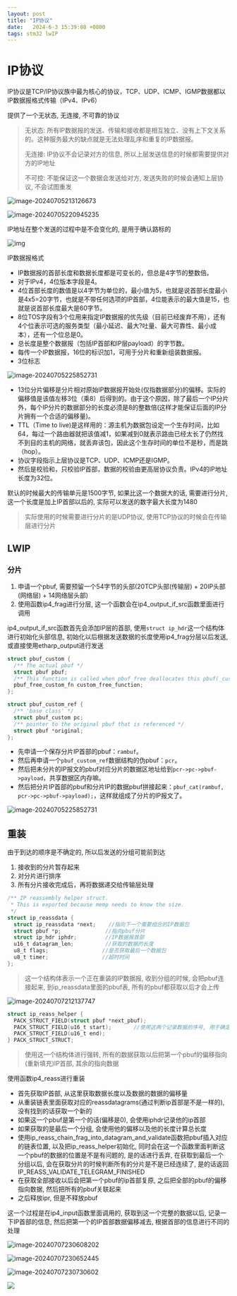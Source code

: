 ```yaml
---
layout: post
title: "IP协议" 
date:   2024-6-3 15:39:08 +0800
tags: stm32 lwIP
---
```


# IP协议

IP协议是TCP/IP协议族中最为核心的协议，TCP、UDP、ICMP、IGMP数据都以IP数据报格式传输（IPv4、IPv6）

提供了一个无状态, 无连接, 不可靠的协议

> 无状态: 所有IP数据报的发送、传输和接收都是相互独立、没有上下文关系的。这种服务最大的缺点就是无法处理乱序和重复的IP数据报。
>
> 无连接: IP协议不会记录对方的信息, 所以上层发送信息的时候都需要提供对方的IP地址
>
> 不可控: 不能保证这一个数据会发送给对方, 发送失败的时候会通知上层协议, 不会试图重发

![image-20240705213126673](https://picture-01-1316374204.cos.ap-beijing.myqcloud.com/image/202407052131712.png)

![image-20240705220945235](https://picture-01-1316374204.cos.ap-beijing.myqcloud.com/image/202407052209280.png)

IP地址在整个发送的过程中是不会变化的, 是用于确认路标的

![img](https://picture-01-1316374204.cos.ap-beijing.myqcloud.com/image/202404022254601.jpg)

IP数据报格式

+ IP数据报的首部长度和数据长度都是可变长的，但总是4字节的整数倍。
+ 对于IPv4，4位版本字段是4。
+ 4位首部长度的数值是以4字节为单位的，最小值为5，也就是说首部长度最小是4x5=20字节，也就是不带任何选项的IP首部，4位能表示的最大值是15，也就是说首部长度最大是60字节。
+ 8位TOS字段有3个位用来指定IP数据报的优先级（目前已经废弃不用），还有4个位表示可选的服务类型（最小延迟、最大?吐量、最大可靠性、最小成本），还有一个位总是0。
+ 总长度是整个数据报（包括IP首部和IP层payload）的字节数。
+ 每传一个IP数据报，16位的标识加1，可用于分片和重新组装数据报。
+ 3位标志

![image-20240705225852731](https://picture-01-1316374204.cos.ap-beijing.myqcloud.com/image/202407052258906.png)

+ 13位分片偏移是分片相对原始IP数据报开始处(仅指数据部分)的偏移。实际的偏移值是该值左移3位（乘8）后得到的。由于这个原因，除了最后一个IP分片外，每个IP分片的数据部分的长度必须是8的整数倍(这样才能保证后面的IP分片拥有一个合适的偏移量)。
+ TTL（Time to live)是这样用的：源主机为数据包设定一个生存时间，比如64，每过一个路由器就把该值减1，如果减到0就表示路由已经太长了仍然找不到目的主机的网络，就丢弃该包，因此这个生存时间的单位不是秒，而是跳（hop）。
+ 协议字段指示上层协议是TCP、UDP、ICMP还是IGMP。
+ 然后是校验和，只校验IP首部，数据的校验由更高层协议负责。IPv4的IP地址长度为32位。

默认的时候最大的传输单元是1500字节, 如果比这一个数据大的话, 需要进行分片, 这一个长度是加上IP首部以后的, 实际可以发送的数字最大长度为1480

> 实际使用的时候需要进行分片的是UDP协议, 使用TCP协议的时候会在传输层进行分片

## LWIP

### 分片

1. 申请一个pbuf, 需要预留一个54字节的头部(20TCP头部(传输层) + 20IP头部(网络层) + 14网络层头部)
2. 使用函数ip4_frag进行分层, 这一个函数会在ip4_output_if_src函数里面进行调用

ip4_output_if_src函数首先会添加IP层的首部, 使用`struct ip_hdr`这一个结构体进行初始化头部信息, 初始化以后根据发送数据的长度使用ip4_frag分层以后发送, 或直接使用etharp_output进行发送

```c
struct pbuf_custom {
  /** The actual pbuf */
  struct pbuf pbuf;
  /** This function is called when pbuf_free deallocates this pbuf(_custom) */
  pbuf_free_custom_fn custom_free_function;
};

struct pbuf_custom_ref {
  /** 'base class' */
  struct pbuf_custom pc;
  /** pointer to the original pbuf that is referenced */
  struct pbuf *original;
};
```

- 先申请一个保存分片IP首部的pbuf：`rambuf`。
- 然后再申请一个`pbuf_custom_ref`数据结构的伪pbuf：`pcr`。
- 然后把未分片的IP报文的pbuf对应分片的数据区地址给到`pcr->pc->pbuf->payload`，共享数据区内存嘛。
- 然后把分片IP首部的pbuf和分片IP的数据pbuf拼接起来：`pbuf_cat(rambuf, pcr->pc->pbuf->payload);`，这样就组成了分片的IP报文了。

![image-20240705225852731](https://picture-01-1316374204.cos.ap-beijing.myqcloud.com/image/202407062306128.png)

## 重装

由于到达的顺序是不确定的, 所以后发送的分组可能前到达

1. 接收到的分片暂存起来
2. 对分片进行排序
3. 所有分片接收完成后，再将数据递交给传输层处理

```c
/** IP reassembly helper struct.
 * This is exported because memp needs to know the size.
 */
struct ip_reassdata {
  struct ip_reassdata *next;	//指向下一个需要组合的IP数据包
  struct pbuf *p;			   //指向pbuf分片
  struct ip_hdr iphdr;		   //IP数据报首部
  u16_t datagram_len;		   //获取的数据的长度
  u8_t flags;				  //是否获取最后一个数据包
  u8_t timer;				  //超时时间
};
```

> 这一个结构体表示一个正在重装的IP数据报, 收到分组的时候, 会把pbuf连接起来, 到ip_reassdata里面的pbuf表, 所有的pbuf都获取以后才会上传

![image-20240707212137747](https://picture-01-1316374204.cos.ap-beijing.myqcloud.com/image/202407072121816.png)

```c
struct ip_reass_helper {
  PACK_STRUCT_FIELD(struct pbuf *next_pbuf);
  PACK_STRUCT_FIELD(u16_t start);		//使用这两个记录数据的序号, 用于确定分片的位置
  PACK_STRUCT_FIELD(u16_t end);
} PACK_STRUCT_STRUCT;
```

> 使用这一个结构体进行强转, 所有的数据获取以后把第一个pbuf的偏移指向(重新填充)IP首部, 其余的指向数据

使用函数ip4_reass进行重装

+ 首先获取IP首部, 从这里获取数据长度以及数据的数据的偏移量
+ 从重装链表里面获取对应的reassdatagrams(通过判断ip首部是不是一样的), 没有找到的话获取一个新的
+ 如果这一个pbuf是第一个的话(偏移是0), 会使用iphdr记录他的ip首部
+ 如果获取的是最后一个分组, 会使用他的偏移以及他的长度计算总长度
+ 使用ip_reass_chain_frag_into_datagram_and_validate函数把pbuf插入对应的链表位置, 以及把ip_reass_helper初始化, 同时会在这一个函数里面判断这一个pbuf的数据的位置是不是有问题的, 是的话进行丢弃, 在获取到最后一个分组以后, 会在获取分片的时候判断所有的分片是不是已经连续了, 是的话返回IP_REASS_VALIDATE_TELEGRAM_FINISHED
+ 在获取全部接收以后会把第一个pbuf的ip首部复原, 之后把全部的pbuf的偏移指向数据, 然后把所有的pbuf关联起来
+ 之后释放ipr, 但是不释放pbuf

这一个过程是在ip4_input函数里面调用的, 获取到这一个完整的数据以后, 记录一下IP首部的信息, 然后把第一个的IP首部数据偏移减去, 根据首部的信息进行不同的处理

![image-20240707230608202](https://picture-01-1316374204.cos.ap-beijing.myqcloud.com/image/202407072306347.png)

![image-20240707230652445](https://picture-01-1316374204.cos.ap-beijing.myqcloud.com/image/202407072306522.png)

![image-20240707230730602](https://picture-01-1316374204.cos.ap-beijing.myqcloud.com/image/202407072307679.png)

![](https://picture-01-1316374204.cos.ap-beijing.myqcloud.com/image/202407072307449.png)
